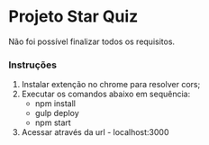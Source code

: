 # Projeto Star Quiz
Não foi possível finalizar todos os requisitos. 

### Instruções

1. Instalar extenção no chrome para resolver cors;
2. Executar os comandos abaixo em sequência:
	- npm install
	- gulp deploy
	- npm start
3. Acessar através da url - localhost:3000
